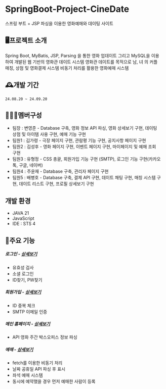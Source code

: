 SpringBoot-Project-CineDate
=============
스프링 부트 + JSP 파싱을 이용한 영화예매와 데이팅 사이트

🖥️프로젝트 소개
-------------
Spring Boot, MyBatis, JSP, Parsing 을 통한 영화 업데이트 그리고 MySQL을 이용하여 개발된 웹 기반의 영화관 데이트 시스템
영화관 데이트를 목적으로 남, 녀 의 커플 매칭, 상점 및 영화결제 시스템
비동기 처리를 활용한 영화예매 시스템

🕰️개발 기간
-------------
```24.08.20 ~ 24.09.20```

🧑‍🤝‍🧑멤버구성
-------------
<ul>
	<li>팀장  : 변영준 - Database 구축, 영화 정보 API 파싱, 영화 상세보기 구현, 데이팅 상점 및 아이템 사용 구현, 예매 기능 구현</li>
	<li>팀원1 : 김가령 - 극장 페이지 구현, 관람평 기능 구현, 공지사항 페이지 구현</li>
	<li>팀원2 : 김성후 - 영화 페이지 구현, 이벤트 페이지 구현, 마이페이지 및 예매 조회 구현</li>
	<li>팀원3 : 유형정 - CSS 총괄, 회원가입 기능 구현 (SMTP), 로그인 기능 구현(카카오톡, 구글, 네이버)</li>
	<li>팀원4 : 주윤재 - Database 구축, 관리자 페이지 구현</li>
	<li>팀원5 : 배병호 - Database 구축, 결제 API 구현, 데이트 채팅 구현, 매칭 시스템 구현, 데이트 리스트 구현, 프로필 상세보기 구현</li>
</ul>

개발 환경
-------------
<ul>
	<li>JAVA 21</li>
	<li>JavaScript</li>
	<li>IDE : STS 4</li>
</ul>

📌주요 기능
-------------
<h5>로그인 - <a href="https://github.com/0jun01/CineDate/wiki/%EC%A3%BC%EC%9A%94-%EA%B8%B0%EB%8A%A5-%EC%86%8C%EA%B0%9C(Login)">상세보기</a></h5>
<ul>
	<li>유효성 검사</li>
	<li>소셜 로그인</li>
	<li>ID찾기, PW찾기</li>
</ul>

<h5>회원가입 - <a href="https://github.com/0jun01/CineDate/wiki/%EC%A3%BC%EC%9A%94-%EA%B8%B0%EB%8A%A5-%EC%86%8C%EA%B0%9C(%ED%9A%8C%EC%9B%90%EA%B0%80%EC%9E%85)">상세보기</a></h5>
<ul>
	<li>ID 중복 체크</li>
	<li>SMTP 이메일 인증</li>
</ul>

<h5>메인 홈페이지 - <a href="https://github.com/0jun01/CineDate/wiki/%EC%A3%BC%EC%9A%94-%EA%B8%B0%EB%8A%A5-%EC%86%8C%EA%B0%9C(%EB%A9%94%EC%9D%B8-%ED%99%88%ED%8E%98%EC%9D%B4%EC%A7%80)">상세보기</a></h5>
<ul>
	<li>API 영화 주간 박스오피스 정보 파싱</li>
</ul>

<h5>예매 - <a href="https://github.com/0jun01/CineDate/wiki/%EC%A3%BC%EC%9A%94-%EA%B8%B0%EB%8A%A5-%EC%86%8C%EA%B0%9C(%EC%98%88%EB%A7%A4)">상세보기</a></h5> 
<ul>
	<li>fetch를 이용한 비동기 처리</li>
	<li>날짜 공휴일 API 파싱 후 표시</li>
	<li>좌석 예매 시스템</li>
	<li>동시에 예약했을 경우 먼저 예매한 사람이 등록</li>
</ul>

